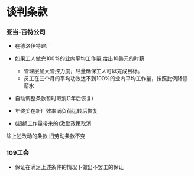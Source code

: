 # 谈判条款

### 亚当-百特公司

- 在德洛伊特建厂

- 如果工人做完100%的业内平均工作量,给出10美元的时薪
  - 管理层加大管控力度，尽量确保工人可以完成目标。
  - 员工在三个月的平均功效达不到100%的业内平均工作量，按照比例降低薪水

- 自动调整条款暂时取消(1年后恢复)

- 年终奖在新厂效率满负荷运转后恢复

- (超额工作量带来的)激励政策取消



除上述改动的条款,旧劳动条款不变

### 109工会

- 保证在满足上述条件的情况下做出不罢工的保证

